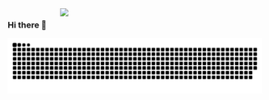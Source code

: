 <img align="right" width="400" src="https://github-readme-stats.vercel.app/api?username=xiaowansm5&theme=buefy&show_icons=true">

### Hi there 👋

<picture>
  <source media="(prefers-color-scheme: dark)" srcset="https://raw.githubusercontent.com/lianxia2020/lianxia2020/output/github-contribution-grid-snake-dark.svg">
  <source media="(prefers-color-scheme: light)" srcset="https://raw.githubusercontent.com/lianxia2020/lianxia2020/output/github-contribution-grid-snake.svg">
  <img alt="github contribution grid snake animation" src="https://raw.githubusercontent.com/lianxia2020/lianxia2020/output/github-contribution-grid-snake.svg">
</picture>


<!--
**lianxia2020** is a ✨ _special_ ✨ repository because its `README.md` (this file) appears on your GitHub profile.

Here are some ideas to get you started:

- 🔭 I’m currently working on ...
- 🌱 I’m currently learning ...
- 👯 I’m looking to collaborate on ...
- 🤔 I’m looking for help with ...
- 💬 Ask me about ...
- 📫 How to reach me: ...
- 😄 Pronouns: ...
- ⚡ Fun fact: ...
-->
